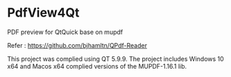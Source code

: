 # PdfView4Qt
PDF preview for QtQuick base on mupdf

Refer : https://github.com/bjhamltn/QPdf-Reader

This project was complied using QT 5.9.9. The project includes Windows 10 x64 and Macos x64 complied versions of the MUPDF-1.16.1 lib.

